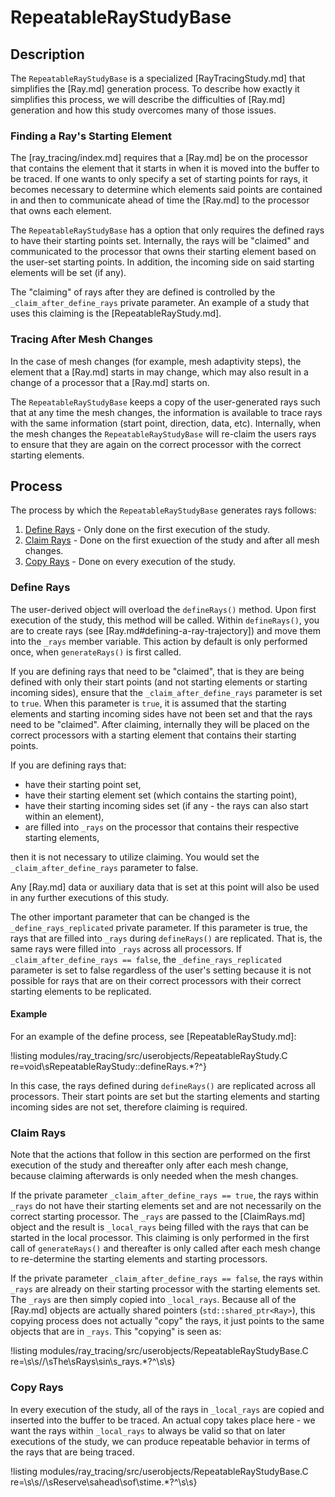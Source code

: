 # RepeatableRayStudyBase

## Description

The `RepeatableRayStudyBase` is a specialized [RayTracingStudy.md] that simplifies the [Ray.md] generation process. To describe how exactly it simplifies this process, we will describe the difficulties of [Ray.md] generation and how this study overcomes many of those issues.

### Finding a Ray's Starting Element

The [ray_tracing/index.md] requires that a [Ray.md] be on the processor that contains the element that it starts in when it is moved into the buffer to be traced. If one wants to only specify a set of starting points for rays, it becomes necessary to determine which elements said points are contained in and then to communicate ahead of time the [Ray.md] to the processor that owns each element.

The `RepeatableRayStudyBase` has a option that only requires the defined rays to have their starting points set. Internally, the rays will be "claimed" and communicated to the processor that owns their starting element based on the user-set starting points. In addition, the incoming side on said starting elements will be set (if any).

The "claiming" of rays after they are defined is controlled by the `_claim_after_define_rays` private parameter. An example of a study that uses this claiming is the [RepeatableRayStudy.md].

### Tracing After Mesh Changes

In the case of mesh changes (for example, mesh adaptivity steps), the element that a [Ray.md] starts in may change, which may also result in a change of a processor that a [Ray.md] starts on.

The `RepeatableRayStudyBase` keeps a copy of the user-generated rays such that at any time the mesh changes, the information is available to trace rays with the same information (start point, direction, data, etc). Internally, when the mesh changes the `RepeatableRayStudyBase` will re-claim the users rays to ensure that they are again on the correct processor with the correct starting elements.

## Process

The process by which the `RepeatableRayStudyBase` generates rays follows:

1. [Define Rays](#define-rays) - Only done on the first execution of the study.
2. [Claim Rays](#claim-rays) - Done on the first exuection of the study and after all mesh changes.
3. [Copy Rays](#copy-rays) - Done on every execution of the study.

### Define Rays

The user-derived object will overload the `defineRays()` method. Upon first execution of the study, this method will be called. Within `defineRays()`, you are to create rays (see [Ray.md#defining-a-ray-trajectory]) and move them into the `_rays` member variable. This action by default is only performed once, when `generateRays()` is first called.

If you are defining rays that need to be "claimed", that is they are being defined with only their start points (and not starting elements or starting incoming sides), ensure that the `_claim_after_define_rays` parameter is set to `true`. When this parameter is `true`, it is assumed that the starting elements and starting incoming sides have not been set and that the rays need to be "claimed". After claiming, internally they will be placed on the correct processors with a starting element that contains their starting points.

If you are defining rays that:

- have their starting point set,
- have their starting element set (which contains the starting point),
- have their starting incoming sides set (if any - the rays can also start within an element),
- are filled into `_rays` on the processor that contains their respective starting elements,

then it is not necessary to utilize claiming. You would set the `_claim_after_define_rays` parameter to false.

Any [Ray.md] data or auxiliary data that is set at this point will also be used in any further executions of this study.

The other important parameter that can be changed is the `_define_rays_replicated` private parameter. If this parameter is true, the rays that are filled into `_rays` during `defineRays()` are replicated. That is, the same rays were filled into `_rays` across all processors. If `_claim_after_define_rays == false`, the `_define_rays_replicated` parameter is set to false regardless of the user's setting because it is not possible for rays that are on their correct processors with their correct starting elements to be replicated.

#### Example

For an example of the define process, see [RepeatableRayStudy.md]:

!listing modules/ray_tracing/src/userobjects/RepeatableRayStudy.C re=void\sRepeatableRayStudy::defineRays.*?^}

In this case, the rays defined during `defineRays()` are replicated across all processors. Their start points are set but the starting elements and starting incoming sides are not set, therefore claiming is required.

### Claim Rays

Note that the actions that follow in this section are performed on the first execution of the study and thereafter only after each mesh change, because claiming afterwards is only needed when the mesh changes.

If the private parameter `_claim_after_define_rays == true`, the rays within `_rays` do not have their starting elements set and are not necessarily on the correct starting processor. The `_rays` are passed to the [ClaimRays.md] object and the result is `_local_rays` being filled with the rays that can be started in the local processor. This claiming is only performed in the first call of `generateRays()` and thereafter is only called after each mesh change to re-determine the starting elements and starting processors.

If the private parameter `_claim_after_define_rays == false`, the rays within `_rays` are already on their starting processor with the starting elements set. The `_rays` are then simply copied into `_local_rays`. Because all of the [Ray.md] objects are actually shared pointers (`std::shared_ptr<Ray>`), this copying process does not actually "copy" the rays, it just points to the same objects that are in `_rays`. This "copying" is seen as:

!listing modules/ray_tracing/src/userobjects/RepeatableRayStudyBase.C re=\s\s//\sThe\sRays\sin\s_rays.*?^\s\s}

### Copy Rays

In every execution of the study, all of the rays in `_local_rays` are copied and inserted into the buffer to be traced. An actual copy takes place here - we want the rays within `_local_rays` to always be valid so that on later executions of the study, we can produce repeatable behavior in terms of the rays that are being traced.

!listing modules/ray_tracing/src/userobjects/RepeatableRayStudyBase.C re=\s\s//\sReserve\sahead\sof\stime.*?^\s\s}
